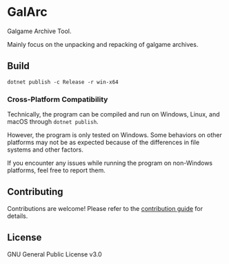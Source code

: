 # GalArc

Galgame Archive Tool.

Mainly focus on the unpacking and repacking of galgame archives.

## Build

```
dotnet publish -c Release -r win-x64
```

### Cross-Platform Compatibility

Technically, the program can be compiled and run on Windows, Linux, and macOS through `dotnet publish`.

However, the program is only tested on Windows. Some behaviors on other platforms may not be as expected because of the differences in file systems and other factors.

If you encounter any issues while running the program on non-Windows platforms, feel free to report them.

## Contributing

Contributions are welcome! Please refer to the [contribution guide](./docs/contribution.md) for details.

## License

GNU General Public License v3.0
